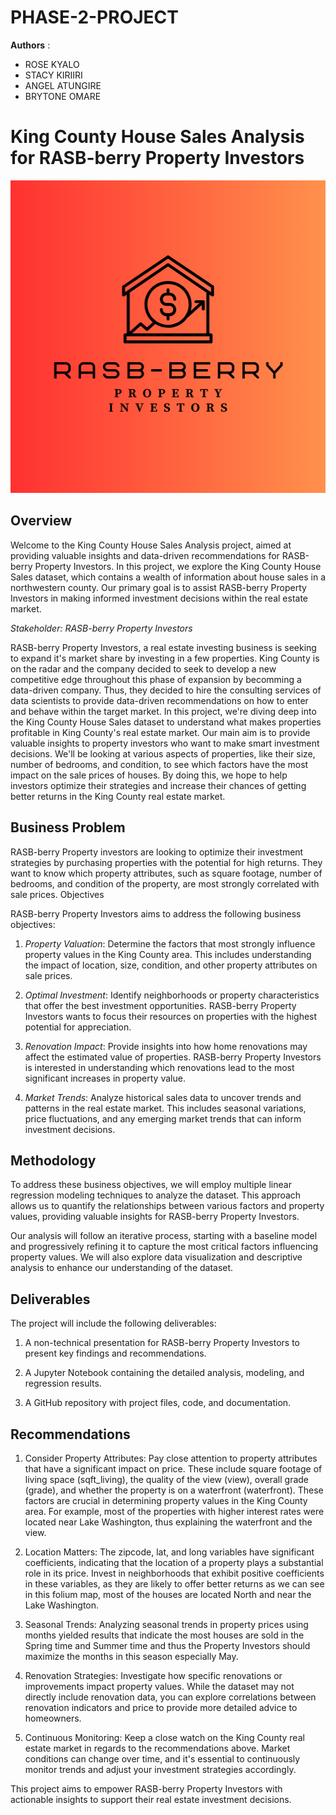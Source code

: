 # PHASE-2-PROJECT

**Authors** : 
- ROSE KYALO
- STACY KIRIIRI
- ANGEL ATUNGIRE
- BRYTONE OMARE


# King County House Sales Analysis for RASB-berry Property Investors
<img src="./Media/RASB-berry.png" alt="alt text" width="900" height="500" class="blog-image">

## Overview

Welcome to the King County House Sales Analysis project, aimed at providing valuable insights and data-driven recommendations for RASB-berry Property Investors. In this project, we explore the King County House Sales dataset, which contains a wealth of information about house sales in a northwestern county. Our primary goal is to assist RASB-berry Property Investors in making informed investment decisions within the real estate market.

*Stakeholder: RASB-berry Property Investors*

RASB-berry Property Investors, a real estate investing business is seeking to expand it's market share by investing in a few properties. King County is on the radar and the company decided to seek to develop a new competitive edge throughout this phase of expansion by becomming a data-driven company. Thus, they decided to hire the consulting services of data scientists to provide data-driven recommendations on how to enter and behave within the target market. In this project, we're diving deep into the King County House Sales dataset to understand what makes properties profitable in King County's real estate market. Our main aim is to provide valuable insights to property investors who want to make smart investment decisions. We'll be looking at various aspects of properties, like their size, number of bedrooms, and condition, to see which factors have the most impact on the sale prices of houses. By doing this, we hope to help investors optimize their strategies and increase their chances of getting better returns in the King County real estate market.


## Business Problem

RASB-berry Property investors are looking to optimize their investment strategies by purchasing properties with the potential for high returns. They want to know which property attributes, such as square footage, number of bedrooms, and condition of the property, are most strongly correlated with sale prices. Objectives

RASB-berry Property Investors aims to address the following business objectives:

1. *Property Valuation*: Determine the factors that most strongly influence property values in the King County area. This includes understanding the impact of location, size, condition, and other property attributes on sale prices.

2. *Optimal Investment*: Identify neighborhoods or property characteristics that offer the best investment opportunities. RASB-berry Property Investors wants to focus their resources on properties with the highest potential for appreciation.

3. *Renovation Impact*: Provide insights into how home renovations may affect the estimated value of properties. RASB-berry Property Investors is interested in understanding which renovations lead to the most significant increases in property value.

4. *Market Trends*: Analyze historical sales data to uncover trends and patterns in the real estate market. This includes seasonal variations, price fluctuations, and any emerging market trends that can inform investment decisions.


## Methodology

To address these business objectives, we will employ multiple linear regression modeling techniques to analyze the dataset. This approach allows us to quantify the relationships between various factors and property values, providing valuable insights for RASB-berry Property Investors.

Our analysis will follow an iterative process, starting with a baseline model and progressively refining it to capture the most critical factors influencing property values. We will also explore data visualization and descriptive analysis to enhance our understanding of the dataset.

## Deliverables

The project will include the following deliverables:

1. A non-technical presentation for RASB-berry Property Investors to present key findings and recommendations.

2. A Jupyter Notebook containing the detailed analysis, modeling, and regression results.

3. A GitHub repository with project files, code, and documentation.


## Recommendations
1. Consider Property Attributes: Pay close attention to property attributes that have a significant impact on price. These include square footage of living space (sqft_living), the quality of the view (view), overall grade (grade), and whether the property is on a waterfront (waterfront). These factors are crucial in determining property values in the King County area. For example, most of the properties with higher interest rates were located near Lake Washington, thus explaining the waterfront and the view.

2. Location Matters: The zipcode, lat, and long variables have significant coefficients, indicating that the location of a property plays a substantial role in its price. Invest in neighborhoods that exhibit positive coefficients in these variables, as they are likely to offer better returns as we can see in this folium map, most of the houses are located North and near the Lake Washington.

3. Seasonal Trends: Analyzing seasonal trends in property prices using months yielded results that indicate the most houses are sold in the Spring time and Summer time and thus the Property Investors should maximize the months in this season especially May.

4. Renovation Strategies: Investigate how specific renovations or improvements impact property values. While the dataset may not directly include renovation data, you can explore correlations between renovation indicators and price to provide more detailed advice to homeowners.

5. Continuous Monitoring: Keep a close watch on the King County real estate market in regards to the recommendations above. Market
conditions can change over time, and it's essential to continuously monitor trends and adjust your investment strategies accordingly.

This project aims to empower RASB-berry Property Investors with actionable insights to support their real estate investment decisions. 


